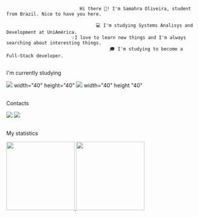                                Hi there 👋! I'm Samahra Oliveira, student from Brazil. Nice to have you here.

                                     💻 I'm studying Systems Analisys and Development at UniAmérica.
                            💡I love to learn new things and I'm always searching about interesting things.
                                          🎓 I'm studying to become a Full-Stack developer.



## 
I'm currently studying

<img src="https://cdn.jsdelivr.net/gh/devicons/devicon/icons/java/java-original.svg" /> width="40" height="40" <img src="https://cdn.jsdelivr.net/gh/devicons/devicon/icons/javascript/javascript-original.svg" /> width="40" height "40"


## 
Contacts

<a href = "mailto:samahraoliveira1605@gmail.com"><img src="https://img.shields.io/badge/Gmail-D14836?style=for-the-badge&logo=gmail&logoColor=white" target="_blank"></a>
<a href="https://www.linkedin.com/in/samahra-oliveira" target="_blank"><img src="https://img.shields.io/badge/-LinkedIn-%230077B5?style=for-the-badge&logo=linkedin&logoColor=white" target="_blank"></a>   

## 
My statistics

<div>
<a href="https://github.com/samahraOliveira">
<img height="180em" src="https://github-readme-stats.vercel.app/api/top-langs/?username=seu-usuário-aqui&layout=compact&langs_count=7&theme=dracula"/>
<img height="180em" src="https://github-readme-stats.vercel.app/api?username=seu-usuário-aqui&show_icons=true&theme=dracula&include_all_commits=true&count_private=true"/>
</div>

